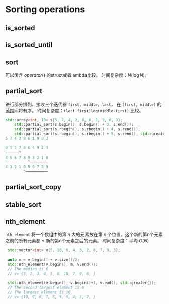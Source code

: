 # Sorting operations

## is_sorted

## is_sorted_until

## sort

可以传含 $operator()$ 的struct或者lambda比较。
时间复杂度：$N(\log N)$。

## partial_sort

进行部分排列，接收三个迭代器 `first, middle, last`， 在 `[first, middle)` 的范围间将有序。
时间复杂度：`(last-first)log(middle-first)` 比较。

```C++
std::array<int, 10> s{5, 7, 4, 2, 8, 6, 1, 9, 0, 3};
    std::partial_sort(s.begin(), s.begin() + 3, s.end());
    std::partial_sort(s.rbegin(), s.rbegin() + 4, s.rend());
    std::partial_sort(s.rbegin(), s.rbegin() + 5, s.rend(), std::greater{});
5 7 4 2 8 6 1 9 0 3
 
0 1 2 7 8 6 5 9 4 3
──────^
4 5 6 7 8 9 3 2 1 0
          ^────────
4 3 2 1 0 5 6 7 8 9
        ^──────────
```

## partial_sort_copy

## stable_sort

## nth_element

`nth_element` 将一个数组中的第 $n$ 大的元素放在第 $n$ 个位置。这个新的第n个元素之前的所有元素都 $\le$ 新的第n个元素之后的元素。
时间复杂度：平均 $O(N)$

```C++
 std::vector<int> v{5, 10, 6, 4, 3, 2, 6, 7, 9, 3};
 
 auto m = v.begin() + v.size()/2;
 std::nth_element(v.begin(), m, v.end());
 // The median is 6
 // v= {3, 2, 3, 4, 5, 6, 10, 7, 9, 6, }

 std::nth_element(v.begin(), v.begin()+1, v.end(), std::greater{});
 // The second largest element is 9
 // The largest element is 10
 // v= {10, 9, 6, 7, 6, 3, 5, 4, 3, 2, }
```
